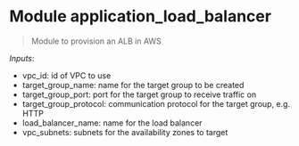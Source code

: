 # Module application_load_balancer
> Module to provision an ALB in AWS

_Inputs_:
- vpc_id: id of VPC to use
- target_group_name: name for the target group to be created
- target_group_port: port for the target group to receive traffic on
- target_group_protocol: communication protocol for the target group, e.g. HTTP
- load_balancer_name: name for the load balancer
- vpc_subnets: subnets for the availability zones to target
